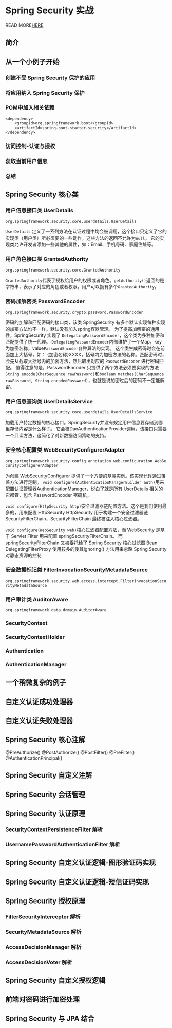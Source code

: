 # Spring Security 实战


READ MORE[HERE](src/main/doc/SEIMPLE.MD)

## 简介

## 从一个小例子开始

### 创建不受 Spring Security 保护的应用

### 将应用纳入 Spring Security 保护

### POM中加入相关依赖
```
<dependency>
    <groupId>org.springframework.boot</groupId>
    <artifactId>spring-boot-starter-security</artifactId>
</dependency>
```
### 访问控制-认证与授权

### 获取当前用户信息

### 总结

## Spring Security 核心类

### 用户信息接口类 UserDetails
`org.springframework.security.core.userdetails.UserDetails`

`UserDetails` 定义了一系列方法在认证过程中均会被调用，这个接口只定义了它的实现类（用户类）所必须要的一些动作，这些方法的返回不允许为`null`。
它的实现类允许开发者添加一些其他的属性，如：Email、手机号码、家庭住址等。

### 用户角色接口类 GrantedAuthority
`org.springframework.security.core.GrantedAuthority`

`GrantedAuthority`代表了授权给用户的权限或者角色。`getAuthority()`返回的是字符串，表示了对应的角色或者权限。用户可以拥有多个`GrantedAuthority`。

### 密码加解密类 PasswordEncoder
`org.springframework.security.crypto.password.PasswordEncoder`

密码的加解和匹配密码的接口类，该类 SpringSecurity 有多个默认实现每种实现的加密方法均不一样。默认没有加入spring容器管理。
为了提高加解密的通用性，SpringSecurity 实现了 `DelegatingPasswordEncoder`，这个类为多种加密和匹配提供了统一代理。
`DelegatingPasswordEncoder`内部维护了一个Map，key 为加密名称，value`PasswordEncoder`各种算法的实现。
这个类生成密码时会在前面加上大括号，如： {加密名称}XXXX，括号内为加密方法的名称。匹配密码时，会先从截取大括号内的加密方法，然后取出对应的 `PasswordEncoder` 进行密码匹配。
值得注意的是，PasswordEncoder 只提供了两个方法必须要实现的方法`String encode(CharSequence rawPassword)`和`boolean matches(CharSequence rawPassword, String encodedPassword)`，也就是说加密过后的密码不一定能解密。

### 用户信息查询类 UserDetailsService
`org.springframework.security.core.userdetails.UserDetailsService`

加载用户特定数据的核心接口。SpringSecurity并没有规定用户信息要存储到哪里存储内容是什么样子。
它会被DaoAuthenticationProvider调用，该接口只需要一个只读方法，这简化了对新数据访问策略的支持。

### 安全核心配置类 WebSecurityConfigurerAdapter
`org.springframework.security.config.annotation.web.configuration.WebSecurityConfigurerAdapter`

为创建 WebSecurityConfigurer 提供了一个方便的基类实例。该实现允许通过覆盖方法进行定制。
`void configure(AuthenticationManagerBuilder auth)`用来配置认证管理器AuthenticationManager，说白了就是所有 UserDetails 相关的它都管，包含 PasswordEncoder 密码机。

`void configure(HttpSecurity http)`安全过滤器链配置方法。这个是我们使用最多的，用来配置 HttpSecurity 
HttpSecurity 用于构建一个安全过滤器链 SecurityFilterChain，SecurityFilterChain 最终被注入核心过滤器。

`void configure(WebSecurity web)`核心过滤器配置方法，而 WebSecurity 是基于 Servlet Filter 用来配置 springSecurityFilterChain。
而 springSecurityFilterChain 又被委托给了 Spring Security 核心过滤器 Bean DelegatingFilterProxy 
使用较多的使其ignoring() 方法用来忽略 Spring Security 对静态资源的控制

### 安全数据标记类 FilterInvocationSecurityMetadataSource
`org.springframework.security.web.access.intercept.FilterInvocationSecurityMetadataSource`

### 用户审计类 AuditorAware
`org.springframework.data.domain.AuditorAware`

### SecurityContext

### SecurityContextHolder

### Authentication

### AuthenticationManager


## 一个稍微复杂的例子


## 自定义认证成功处理器

## 自定义认证失败处理器

## Spring Security 核心注解
@PreAuthorize()
@PostAuthorize()
@PostFilter()
@PreFilter()
@AuthenticationPrincipal()

## Spring Security 自定义注解

## Spring Security 会话管理

## Spring Security 认证原理
### SecurityContextPersistenceFilter 解析

### UsernamePasswordAuthenticationFilter 解析

## Spring Security 自定义认证逻辑-图形验证码实现

## Spring Security 自定义认证逻辑-短信证码实现

## Spring Security 授权原理

### FilterSecurityInterceptor 解析

### SecurityMetadataSource 解析

### AccessDecisionManager 解析

### AccessDecisionVoter 解析

## Spring Security 自定义授权逻辑

## 前端对密码进行加密处理

## 



## Spring Security 与 JPA 结合








